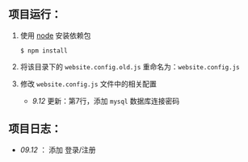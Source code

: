 ## 项目运行：

1. 使用 [node](http://nodejs.org/) 安装依赖包

   ```shell
   $ npm install
   ```

2. 将该目录下的 `website.config.old.js` 重命名为：`website.config.js`

3. 修改 `website.config.js` 文件中的相关配置

   - *9.12* 更新：第7行，添加 `mysql` 数据库连接密码

## 项目日志：

- *09.12* ： 添加 登录/注册 

